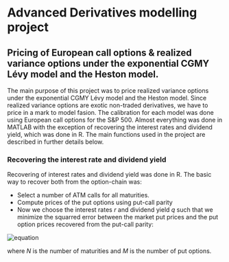# Advanced Derivatives modelling project

## Pricing of European call options & realized variance options under the exponential CGMY Lévy model and the Heston model.

The main purpose of this project was to price realized variance options under the exponential CGMY Lévy model and the Heston model. Since realized variance options are exotic non-traded derivatives, we have to price in a mark to model fasion. The calibration for each model was done using European call options for the S&P 500. Almost everything was done in MATLAB with the exception of recovering the interest rates and dividend yield, which was done in R. The main functions used in the project are described in further details below. 

### Recovering the interest rate and dividend yield

Recovering of interest rates and dividend yield was done in R. The basic way to recover both from the option-chain was:

* Select a number of ATM calls for all maturities.
* Compute prices of the put options using put-call parity
* Now we choose the interest rates *r* and dividend yield *q* such that we minimize the squarred error between the market put prices and the put option prices recovered from the put-call parity:

![equation](http://bit.ly/38RpcRN)

where *N* is the number of maturities and *M* is the number of put options. 